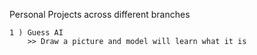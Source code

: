 Personal Projects across different branches

    1 ) Guess AI
        >> Draw a picture and model will learn what it is